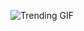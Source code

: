 ![Trending GIF](https://media0.giphy.com/media/v1.Y2lkPThiYjIxNzcybno0OTZzd2FoaTQzamZkOG5sYzdqemVqZTRxZXN1dWVjdmw5YmgzOCZlcD12MV9naWZzX3NlYXJjaCZjdD1n/wQAbcl6iDnawokpLj9/giphy.gif)
